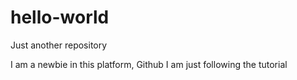 # hello-world
Just another repository

I am a newbie in this platform, Github
I am just following the tutorial
